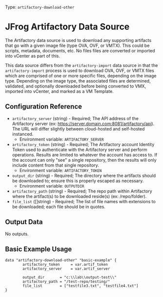 Type: `artifactory-download-other`

# JFrog Artifactory Data Source

The Artifactory data source is used to download any supporting artifacts that go with a given image file (type OVA, OVF, or VMTX). This could be scripts, metadata, documents, etc. No files files are converted or imported into vCenter as part of this.

This data source differs from the `artifactory-import` data source in that the `artifactory-import` process is used to download OVA, OVF, or VMTX files which are comprised of one or more specific files, depending on the image type. Depending on the image type, the associated files are determined, validated, and optionally downloaded before being converted to VMX, imported into vCenter, and marked as a VM Template.


## Configuration Reference

- `artifactory_server` (string) - Required; The API address of the Artifactory server (ex: https://server.domain.com:8081/artifactory/api). The URL will differ slightly between cloud-hosted and self-hosted instanced.
    * Environment variable: `ARTIFACTORY_SERVER`
- `artifactory_token` (string) - Required; The Artifactory account Identity Token used to authenticate with the Artifactory server and perform operations. Results are limited to whatever the account has access to. If the account can only "see" a single repository, then the results will only include content from that single repository.
    * Environment variable: `ARTIFACTORY_TOKEN`
- `output_dir` (string) - Required; The directory where the artifacts should be downloaded to; ensure this is properly escaped as necessary.
    * Environment variable: `OUTPUTDIR`
- `artifactory_path` (string) - Required; The repo path within Artifactory where the artifact(s) to be downloaded reside(s) (ex: /repo/folder).
- `file_list` ([]string) - Required; The list of file names with extensions to be downloaded; each file should be in quotes.

## Output Data

No outputs.


## Basic Example Usage

```hcl
data "artifactory-download-other" "basic-example" {
		artifactory_token     = var.artif_token  
		artifactory_server    = var.artif_server

		output_dir       = "c:\\lab\\output-test\\"
		artifactory_path = "/test-repo/testing/"
		file_list        = ["testfile3.txt", "testfile4.txt"]
}
```


